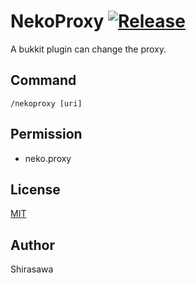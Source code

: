 # NekoProxy [![Release](https://github.com/neko-craft/NekoProxy/actions/workflows/release.yml/badge.svg)](https://github.com/neko-craft/NekoProxy/actions/workflows/release.yml)

A bukkit plugin can change the proxy.

## Command

```
/nekoproxy [uri]
```

## Permission

- neko.proxy

## License

[MIT](./LICENSE)

## Author

Shirasawa
